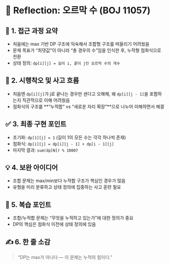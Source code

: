 # 💬 Reflection: 오르막 수 (BOJ 11057)

## 🧠 1. 접근 과정 요약

- 처음에는 max 기반 DP 구조에 익숙해서 조합형 구조를 떠올리기 어려웠음
- 문제 목표가 “최댓값”이 아니라 “총 경우의 수”임을 인식한 후, 누적형 점화식으로 전환
- 상태 정의: `dp[i][j] = 길이 i, 끝이 j인 오르막 수의 개수`

## 🔄 2. 시행착오 및 사고 흐름

- 처음엔 `dp[i][j]`가 j로 끝나는 경우만 센다고 오해해, 왜 `dp[i][j - 1]`을 포함하는지 직관적으로 이해 어려웠음
- 점화식의 구조를 **“누적합” vs “새로운 자리 확장”**으로 나누어 이해하면서 해결

## ✅ 3. 최종 구현 포인트

- 초기화: `dp[1][j] = 1` (길이 1의 모든 수는 각각 하나씩 존재)
- 점화식: `dp[i][j] = dp[i][j - 1] + dp[i - 1][j]`
- 마지막 결과: `sum(dp[N]) % 10007`

## 💡 4. 보완 아이디어

- 조합 문제는 max/min보다 누적합 구조가 핵심인 경우가 많음
- 유형을 미리 분류하고 상태 정의에 집중하는 사고 훈련 필요

## 🔁 5. 복습 포인트

- 조합/누적합 문제는 “무엇을 누적하고 있는가”에 대한 정의가 중요
- DP의 핵심은 점화식 이전에 상태 정의에 있음

## ✍️ 6. 한 줄 소감

> “DP는 max가 아니다 — 이 문제는 누적의 힘이다.”
